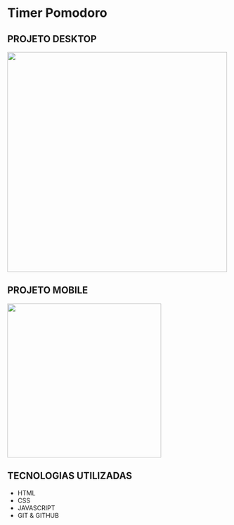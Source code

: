 # Timer Pomodoro
## PROJETO DESKTOP 



<img src="https://user-images.githubusercontent.com/70662154/151876166-6db27387-06ed-4859-90e9-479bd31d431c.png" width="500" align="center">

## PROJETO MOBILE

<img src="https://user-images.githubusercontent.com/70662154/151877083-d7eba232-3ab5-4a58-bed1-ac4a935209a2.png" width="350" align="center">



## TECNOLOGIAS UTILIZADAS

* HTML
* CSS
* JAVASCRIPT
* GIT & GITHUB